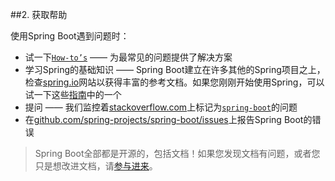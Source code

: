 ##2. 获取帮助

使用Spring Boot遇到问题时：

- 试一下[`How-to’s`](../IX.‘How-to’_guides/README.md) —— 为最常见的问题提供了解决方案
- 学习Spring的基础知识 —— Spring Boot建立在许多其他的Spring项目之上，检查[spring.io](https://spring.io)网站以获得丰富的参考文档。如果您刚刚开始使用Spring，可以试一下这些[指南](https://spring.io/guides)中的一个
- 提问 —— 我们监控着[stackoverflow.com](https://stackoverflow.com)上标记为[`spring-boot`](https://stackoverflow.com/tags/spring-boot)的问题
- 在[github.com/spring-projects/spring-boot/issues](https://github.com/spring-projects/spring-boot/issues)上报告Spring Boot的错误

>Spring Boot全部都是开源的，包括文档！如果您发现文档有问题，或者您只是想改进文档，请[参与进来](https://github.com/spring-projects/spring-boot/tree/v1.5.7.RELEASE)。
